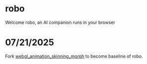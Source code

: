 # robo
Welcome robo, an AI companion runs in your browser

# 07/21/2025

Fork [webgl_animation_skinning_morph](https://threejs.org/examples/webgl_animation_skinning_morph.html) to become baseline of robo.

